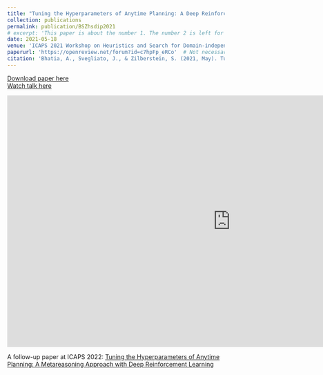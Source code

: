 ```yaml
---
title: "Tuning the Hyperparameters of Anytime Planning: A Deep Reinforcement Learning Approach"
collection: publications
permalink: publication/BSZhsdip2021
# excerpt: 'This paper is about the number 1. The number 2 is left for future work.'
date: 2021-05-18
venue: 'ICAPS 2021 Workshop on Heuristics and Search for Domain-independent Planning'
paperurl: 'https://openreview.net/forum?id=c7hpFp_eRCo'  # Not necessarily a PDF. Can be an arxiv link or aaai link.
citation: 'Bhatia, A., Svegliato, J., & Zilberstein, S. (2021, May). Tuning the Hyperparameters of Anytime Planning: A Deep Reinforcement Learning Approach. In ICAPS 2021 Workshop on Heuristics and Search for Domain-independent Planning.'
---
```


<!-- Everything written here will come on the paper's own webpage. All the above data except the excerpt will also appear automatically. -->

<!-- Should be a pdf link: -->
[Download paper here](https://bhatiaabhinav.github.io/files/BSZhsdip2021.pdf)  
[Watch talk here](https://www.youtube.com/watch?v=6oiFsbbYOLM)

<iframe width="1034" height="582" src="https://www.youtube.com/embed/6oiFsbbYOLM" title="YouTube video player" frameborder="0" allow="accelerometer; autoplay; clipboard-write; encrypted-media; gyroscope; picture-in-picture" allowfullscreen></iframe>

A follow-up paper at ICAPS 2022: [Tuning the Hyperparameters of Anytime Planning: A Metareasoning Approach with Deep Reinforcement Learning](https://bhatiaabhinav.github.io/publication/BSNZicaps22)